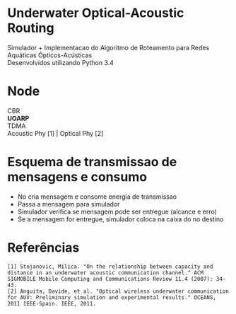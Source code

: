 # Underwater Optical-Acoustic Routing
Simulador + Implementacao do Algoritmo de Roteamento para Redes Aquáticas Ópticos-Acústicas <br/>
Desenvolvidos utilizando Python 3.4 

**Node**
===     
CBR <br/>
**UOARP** <br/> 
TDMA  <br/>
Acoustic Phy [1] | Optical Phy [2] <br/>

Esquema de transmissao de mensagens e consumo
===
- No cria mensagem e consome energia de transmissao
- Passa a mensagem para simulador
- Simulador verifica se mensagem pode ser entregue (alcance e erro)
- Se a mensagem for entregue, simulador coloca na caixa do no destino

Referências
===
    [1] Stojanovic, Milica. "On the relationship between capacity and distance in an underwater acoustic communication channel." ACM SIGMOBILE Mobile Computing and Communications Review 11.4 (2007): 34-43.
    [2] Anguita, Davide, et al. "Optical wireless underwater communication for AUV: Preliminary simulation and experimental results." OCEANS, 2011 IEEE-Spain. IEEE, 2011.
